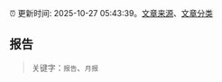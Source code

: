 :alarm_clock: 更新时间: 2025-10-27 05:43:39。[文章来源](/README.md)、[文章分类](/TAGS.md)

## 报告


> 关键字：`报告`、`月报`



